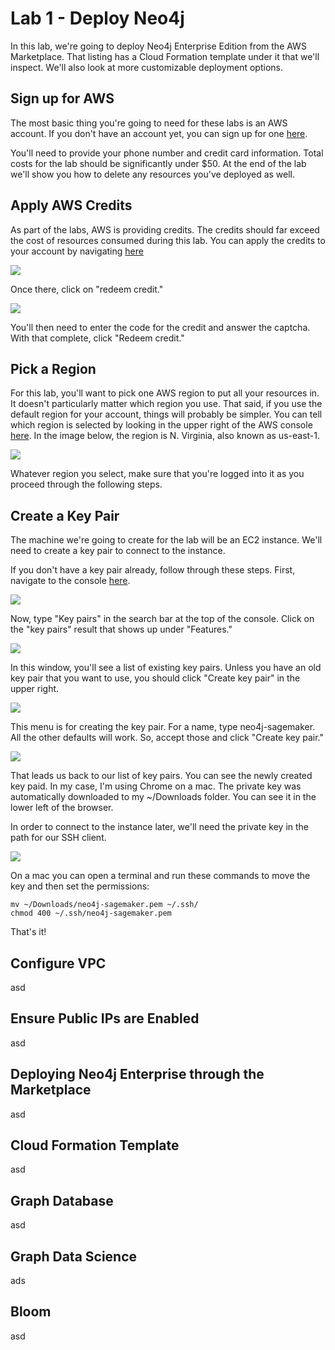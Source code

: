 # Lab 1 - Deploy Neo4j
In this lab, we're going to deploy Neo4j Enterprise Edition from the AWS Marketplace.  That listing has a Cloud Formation template under it that we'll inspect.  We'll also look at more customizable deployment options.

## Sign up for AWS
The most basic thing you're going to need for these labs is an AWS account.  If you don't have an account yet, you can sign up for one [here](https://aws.amazon.com/).

You'll need to provide your phone number and credit card information.  Total costs for the lab should be significantly under $50.  At the end of the lab we'll show you how to delete any resources you've deployed as well.

## Apply AWS Credits
As part of the labs, AWS is providing credits.  The credits should far exceed the cost of resources consumed during this lab.  You can apply the credits to your account by navigating [here](https://console.aws.amazon.com/billing/home?#/credits)

![](images/1-credit.png)

Once there, click on "redeem credit."

![](images/2-redeem.png)

You'll then need to enter the code for the credit and answer the captcha.  With that complete, click "Redeem credit."

## Pick a Region
For this lab, you'll want to pick one AWS region to put all your resources in.  It doesn't particularly matter which region you use.  That said, if you use the default region for your account, things will probably be simpler.  You can tell which region is selected by looking in the upper right of the AWS console [here](https://console.aws.amazon.com/).  In the image below, the region is N. Virginia, also known as us-east-1.

![](images/3-region.png)

Whatever region you select, make sure that you're logged into it as you proceed through the following steps.

## Create a Key Pair
The machine we're going to create for the lab will be an EC2 instance.  We'll need to create a key pair to connect to the instance.

If you don't have a key pair already, follow through these steps.  First, navigate to the console [here](https://console.aws.amazon.com/).  

![](images/4-console.png)

Now, type "Key pairs" in the search bar at the top of the console.  Click on the "key pairs" result that shows up under "Features."

![](images/5-search.png)

In this window, you'll see a list of existing key pairs.  Unless you have an old key pair that you want to use, you should click "Create key pair" in the upper right.

![](images/6-keypairs.png)

This menu is for creating the key pair.  For a name, type neo4j-sagemaker.  All the other defaults will work.  So, accept those and click "Create key pair."

![](images/7-create.png)

That leads us back to our list of key pairs.  You can see the newly created key paid.  In my case, I'm using Chrome on a mac.  The private key was automatically downloaded to my ~/Downloads folder.  You can see it in the lower left of the browser.

In order to connect to the instance later, we'll need the private key in the path for our SSH client.

![](images/8-created.png)

On a mac you can open a terminal and run these commands to move the key and then set the permissions:

    mv ~/Downloads/neo4j-sagemaker.pem ~/.ssh/
    chmod 400 ~/.ssh/neo4j-sagemaker.pem

That's it!

## Configure VPC
asd

## Ensure Public IPs are Enabled
asd

## Deploying Neo4j Enterprise through the Marketplace
asd

## Cloud Formation Template
asd

## Graph Database
asd

## Graph Data Science
ads

## Bloom
asd